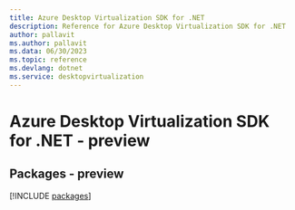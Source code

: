 ```yaml
---
title: Azure Desktop Virtualization SDK for .NET
description: Reference for Azure Desktop Virtualization SDK for .NET
author: pallavit
ms.author: pallavit
ms.data: 06/30/2023
ms.topic: reference
ms.devlang: dotnet
ms.service: desktopvirtualization
---
```

# Azure Desktop Virtualization SDK for .NET - preview
## Packages - preview
[!INCLUDE [packages](desktop-virtualization-index.md)]
